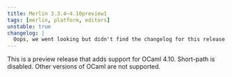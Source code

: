 ```yaml
---
title: Merlin 3.3.4~4.10preview1
tags: [merlin, platform, editors]
unstable: true
changelog: |
  Oops, we went looking but didn't find the changelog for this release 🙈
---
```


This is a preview release that adds support for OCaml 4.10.
Short-path is disabled.  Other versions of OCaml are not supported.
